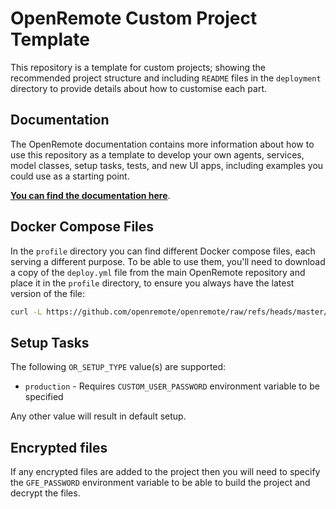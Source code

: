 # OpenRemote Custom Project Template

This repository is a template for custom projects; showing the recommended project structure and including `README` files in the `deployment` directory to provide details about how to customise each part.

## Documentation

The OpenRemote documentation contains more information about how to use this repository as a template to develop your own agents, services, model classes, setup tasks, tests, and new UI apps, including examples you could use as a starting point.

**[You can find the documentation here](https://docs.openremote.io/docs/user-guide/deploying/custom-deployment/)**.

## Docker Compose Files

In the `profile` directory you can find different Docker compose files, each serving a different purpose. To be able to use them, you'll need to download a copy of the `deploy.yml` file from the main OpenRemote repository and place it in the `profile` directory, to ensure you always have the latest version of the file:

```bash
curl -L https://github.com/openremote/openremote/raw/refs/heads/master/profile/deploy.yml -o profile/deploy.yml
```


## Setup Tasks
The following `OR_SETUP_TYPE` value(s) are supported:

* `production` - Requires `CUSTOM_USER_PASSWORD` environment variable to be specified 

Any other value will result in default setup.

## Encrypted files
If any encrypted files are added to the project then you will need to specify the `GFE_PASSWORD` environment variable to be able to build the project and decrypt the
files.
